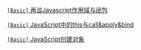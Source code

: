 [`[Basic]` 再谈Javascript作用域与闭包](FrontEnd/Basic/closure)

[`[Basic]` JavaScript中的this与call&apply&bind](FrontEnd/Basic/this)

[`[Basic]` JavaScript创建对象](FrontEnd/Basic/createObject)